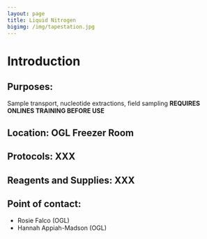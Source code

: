 ```yaml
---
layout: page
title: Liquid Nitrogen
bigimg: /img/tapestation.jpg
---
```

# Introduction

## Purposes:
Sample transport, nucleotide extractions, field sampling
**REQUIRES ONLINES TRAINING BEFORE USE**

## Location: OGL Freezer Room

## Protocols: XXX

## Reagents and Supplies: XXX

## Point of contact: 
- Rosie Falco (OGL)
- Hannah Appiah-Madson (OGL)

